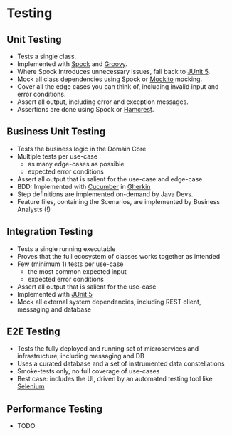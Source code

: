 # Testing

## Unit Testing

- Tests a single class.
- Implemented with [Spock](https://spockframework.org/) and [Groovy](https://groovy-lang.org/).
- Where Spock introduces unnecessary issues, fall back to [JUnit 5](https://junit.org/junit5/docs/current/user-guide/).
- Mock all class dependencies using Spock
  or [Mockito](https://javadoc.io/doc/org.mockito/mockito-core/latest/org/mockito/Mockito.html) mocking.
- Cover all the edge cases you can think of, including invalid input and error conditions.
- Assert all output, including error and exception messages.
- Assertions are done using Spock or [Hamcrest](https://hamcrest.org/JavaHamcrest/tutorial).

## Business Unit Testing

- Tests the business logic in the Domain Core
- Multiple tests per use-case
    - as many edge-cases as possible
    - expected error conditions
- Assert all output that is salient for the use-case and edge-case
- BDD: Implemented with [Cucumber](https://cucumber.io/) in [Gherkin](https://cucumber.io/docs/gherkin/)
- Step definitions are implemented on-demand by Java Devs.
- Feature files, containing the Scenarios, are implemented by Business Analysts (!)

## Integration Testing

- Tests a single running executable
- Proves that the full ecosystem of classes works together as intended
- Few (minimum 1) tests per use-case
    - the most common expected input
    - expected error conditions
- Assert all output that is salient for the use-case
- Implemented with [JUnit 5](https://junit.org/junit5/docs/current/user-guide/)
- Mock all external system dependencies, including REST client, messaging and database

## E2E Testing

- Tests the fully deployed and running set of microservices and infrastructure, including messaging and DB
- Uses a curated database and a set of instrumented data constellations
- Smoke-tests only, no full coverage of use-cases
- Best case: includes the UI, driven by an automated testing tool like [Selenium](https://www.selenium.dev/)

## Performance Testing

- TODO

